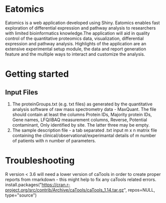 # Eatomics
Eatomics is a web application developed using Shiny. Eatomics enables fast exploration of differential expression and pathway analysis to researchers with limited bioinformatics knowledge.The application will aid in quality control of the quantitative proteomics data, visualization, differential expression and pathway analysis. Highlights of the application are an extensive experimental setup module, the data and report generation feature and the multiple ways to interact and customize the analysis. 

# Getting started

## Input Files
1. The proteinGroups.txt (e.g. txt files) as generated by the quantitative analysis software of raw mass spectrometry data - MaxQuant. The file should contain at least the columns Protein IDs, Majority protein IDs, Gene names, LFQ/iBAQ measurement columns, Reverse, Potential contaminant, Only identified by site. The latter three may be empty.
2. The sample description file - a tab separated .txt input m x n matrix file containing the clinical/observational/experimantal details of m number of patients with n number of parameters.

# Troubleshooting 

R version < 3.6 will need a lower version of caTools in order to create proper reports from rmarkdown - this might help to fix any caTools related errors.
install.packages("https://cran.r-project.org/src/contrib/Archive/caTools/caTools_1.14.tar.gz", repos=NULL, type="source")
